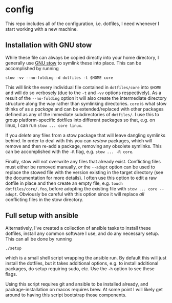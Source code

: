 # config

This repo includes all of the configuration, i.e. dotfiles, I need whenever I
start working with a new machine.

## Installation with GNU stow

While these file can always be copied directly into your home directory, I
generally use [GNU stow][stow] to symlink these into place. This can be
accomplished by running

[stow]: https://www.gnu.org/software/stow/

```
stow -vv --no-folding -d dotfiles -t $HOME core
```

This will link the every individual file contained in `dotfiles/core` into
`$HOME` and will do so verbosely (due to the `-t` and `-vv` options
respectively). As a result of the `--no-folding` option it will also create the
intermediate directory structure along the way rather than symlinking
directories. `core` is what stow thinks of as a _package_ and can be
extended/replaced with other packages defined as any of the immediate
subdirectories of `dotfiles/`. I use this to group platform-specific dotfiles
into different packages so that, e.g. on linux, I can run `stow ... core linux`.

If you _delete_ any files from a stow package that will leave dangling symlinks
behind. In order to deal with this you can _restow_ packages, which will remove
and then re-add a package, removing any obsolete symlinks. This can be
accomplished with the `-R` flag, e.g. `stow ... -R core`.

Finally, stow will not overwrite any files that already exist. Conflicting files
must either be removed manually, _or_ the `--adopt` option can be used to
replace the stowed file with the version existing in the target directory (see
the documentation for more details). I often use this option to edit a raw
dotfile in place and then create an empty file, e.g. `touch dotfiles/core/.foo`,
before adopting the existing file with `stow ... core --adopt`. Obviously be
careful with this option since it will replace _all_ conflicting files in the
stow directory.

## Full setup with ansible

Alternatively, I've created a collection of ansible tasks to install these
dotfiles, install any common software I use, and do any necessary setup. This
can all be done by running

```
./setup
```

which is a small shell script wrapping the ansible run. By default this will
just install the dotfiles, but it takes additional options, e.g. to install
additional packages, do setup requiring sudo, etc. Use the `-h` option to see
these flags.

Using this script requires git and ansible to be installed already, and
package-installation on macos requires brew. At some point I will likely get
around to having this script bootstrap those components.

